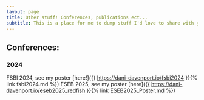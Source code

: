 ```yaml
---
layout: page
title: Other stuff! Conferences, publications ect...
subtitle: This is a place for me to dump stuff I'd love to share with you!
---
```



## Conferences:
### 2024
FSBI 2024, see my poster [here!]({{ https://dani-davenport.io/fsbi2024 }}{% link fsbi2024.md %})
ESEB 2025, see my poster [here]({{ https://dani-davenport.io/eseb2025_redfish }}{% link ESEB2025_Poster.md %})

